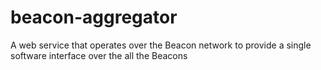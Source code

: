 # beacon-aggregator
A web service that operates over the Beacon network to provide a single software interface over the all the Beacons
